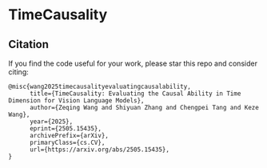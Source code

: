 # TimeCausality


## Citation
If you find the code useful for your work, please star this repo and consider citing:

```
@misc{wang2025timecausalityevaluatingcausalability,
      title={TimeCausality: Evaluating the Causal Ability in Time Dimension for Vision Language Models}, 
      author={Zeqing Wang and Shiyuan Zhang and Chengpei Tang and Keze Wang},
      year={2025},
      eprint={2505.15435},
      archivePrefix={arXiv},
      primaryClass={cs.CV},
      url={https://arxiv.org/abs/2505.15435}, 
}
```